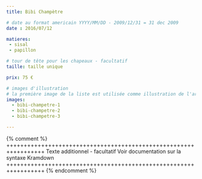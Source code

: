 ```yaml
---
title: Bibi Champètre

# date au format americain YYYY/MM/DD - 2009/12/31 = 31 dec 2009
date : 2016/07/12

matieres:
 - sisal
 - papillon

# tour de tête pour les chapeaux - facultatif
taille: taille unique

prix: 75 €

# images d'illustration
# la première image de la liste est utilisée comme illustration de l'article dans les pages de listing.
images:
  - bibi-champetre-1
  - bibi-champetre-2
  - bibi-champetre-3

---
```

{% comment %} +++++++++++++++++++++++++++++++++++++++++++++++++++++++++++++++++
              Texte additionnel - facultatif
              Voir documentation sur la syntaxe Kramdown
+++++++++++++++++++++++++++++++++++++++++++++++++++++++++++++++++ {% endcomment %}
